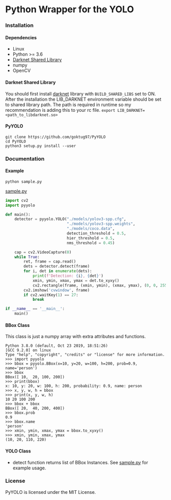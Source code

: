 Python Wrapper for the YOLO
===================================


### Installation


#### Dependencies
- Linux
- Python >= 3.6
- [Darknet Shared Library](https://github.com/AlexeyAB/darknet#how-to-use-yolo-as-dll-and-so-libraries)
- numpy
- OpenCV

#### Darknet Shared Library
You should first install [darknet](https://github.com/AlexeyAB/darknet "darknet")
library with `BUILD_SHARED_LIBS` set to ON.
After the installation the LIB_DARKNET environment variable should be set to
shared library path. The path is required in runtime so my recommendation is 
adding this to your rc file. `export LIB_DARKNET=<path_to_libdarknet.so>`

#### PyYOLO

``` shell
git clone https://github.com/goktug97/PyYOLO
cd PyYOLO
python3 setup.py install --user
```

### Documentation

#### Example

`python sample.py`

[sample.py](https://github.com/goktug97/PyYOLO/blob/master/sample.py)

``` python
import cv2
import pyyolo

def main():
    detector = pyyolo.YOLO("./models/yolov3-spp.cfg",
                           "./models/yolov3-spp.weights",
                           "./models/coco.data",
                           detection_threshold = 0.5,
                           hier_threshold = 0.5,
                           nms_threshold = 0.45)

    cap = cv2.VideoCapture(0)
    while True:
        ret, frame = cap.read()
        dets = detector.detect(frame)
        for i, det in enumerate(dets):
            print(f'Detection: {i}, {det}')
            xmin, ymin, xmax, ymax = det.to_xyxy()
            cv2.rectangle(frame, (xmin, ymin), (xmax, ymax), (0, 0, 255))
        cv2.imshow('cvwindow', frame)
        if cv2.waitKey(1) == 27:
            break

if __name__ == '__main__':
    main()
```

#### BBox Class
This class is just a numpy array with extra attributes and functions.

``` python-console
Python 3.8.0 (default, Oct 23 2019, 18:51:26)
[GCC 9.2.0] on linux
Type "help", "copyright", "credits" or "license" for more information.
>>> import pyyolo
>>> bbox = pyyolo.BBox(x=10, y=20, w=100, h=200, prob=0.9, name='person')
>>> bbox
BBox([ 10,  20, 100, 200])
>>> print(bbox)
x: 10, y: 20, w: 100, h: 200, probability: 0.9, name: person
>>> x, y, w, h = bbox
>>> print(x, y, w, h)
10 20 100 200
>>> bbox + bbox
BBox([ 20,  40, 200, 400])
>>> bbox.prob
0.9
>>> bbox.name
'person'
>>> xmin, ymin, xmax, ymax = bbox.to_xyxy()
>>> xmin, ymin, xmax, ymax
(10, 20, 110, 220)
```

#### YOLO Class
- detect function returns list of BBox Instances. See [sample.py](https://github.com/goktug97/PyYOLO/blob/master/sample.py) for example usage.

### License
PyYOLO is licensed under the MIT License.
